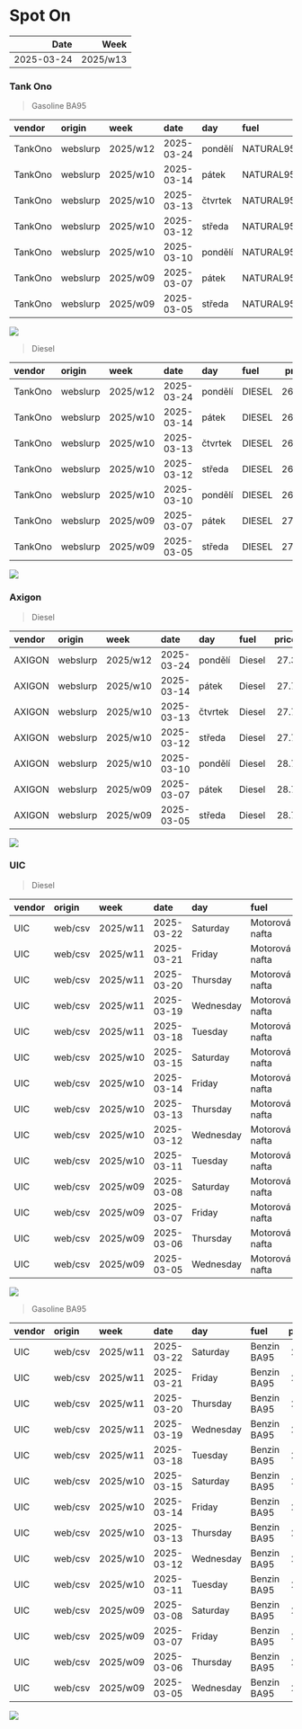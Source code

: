Spot On
================

|       Date |     Week |
|-----------:|---------:|
| 2025-03-24 | 2025/w13 |

### Tank Ono

> Gasoline BA95

| vendor  | origin   | week     | date       | day     | fuel      | price | PriceVAT |
|:--------|:---------|:---------|:-----------|:--------|:----------|------:|---------:|
| TankOno | webslurp | 2025/w12 | 2025-03-24 | pondělí | NATURAL95 | 26.86 |     32.5 |
| TankOno | webslurp | 2025/w10 | 2025-03-14 | pátek   | NATURAL95 | 26.86 |     32.5 |
| TankOno | webslurp | 2025/w10 | 2025-03-13 | čtvrtek | NATURAL95 | 27.19 |     32.9 |
| TankOno | webslurp | 2025/w10 | 2025-03-12 | středa  | NATURAL95 | 27.19 |     32.9 |
| TankOno | webslurp | 2025/w10 | 2025-03-10 | pondělí | NATURAL95 | 27.19 |     32.9 |
| TankOno | webslurp | 2025/w09 | 2025-03-07 | pátek   | NATURAL95 | 28.02 |     33.9 |
| TankOno | webslurp | 2025/w09 | 2025-03-05 | středa  | NATURAL95 | 28.02 |     33.9 |

<img src="SpotOn_files/figure-gfm/tono-ba95-1.png" style="display: block; margin: auto auto auto 0;" />

> Diesel

| vendor  | origin   | week     | date       | day     | fuel   | price | PriceVAT |
|:--------|:---------|:---------|:-----------|:--------|:-------|------:|---------:|
| TankOno | webslurp | 2025/w12 | 2025-03-24 | pondělí | DIESEL | 26.36 |     31.9 |
| TankOno | webslurp | 2025/w10 | 2025-03-14 | pátek   | DIESEL | 26.36 |     31.9 |
| TankOno | webslurp | 2025/w10 | 2025-03-13 | čtvrtek | DIESEL | 26.86 |     32.5 |
| TankOno | webslurp | 2025/w10 | 2025-03-12 | středa  | DIESEL | 26.86 |     32.5 |
| TankOno | webslurp | 2025/w10 | 2025-03-10 | pondělí | DIESEL | 26.86 |     32.5 |
| TankOno | webslurp | 2025/w09 | 2025-03-07 | pátek   | DIESEL | 27.19 |     32.9 |
| TankOno | webslurp | 2025/w09 | 2025-03-05 | středa  | DIESEL | 27.19 |     32.9 |

<img src="SpotOn_files/figure-gfm/tono-diesel-1.png" style="display: block; margin: auto auto auto 0;" />

### Axigon

> Diesel

| vendor | origin   | week     | date       | day     | fuel   | price | PriceVAT |
|:-------|:---------|:---------|:-----------|:--------|:-------|------:|---------:|
| AXIGON | webslurp | 2025/w12 | 2025-03-24 | pondělí | Diesel |  27.3 |     33.0 |
| AXIGON | webslurp | 2025/w10 | 2025-03-14 | pátek   | Diesel |  27.7 |     33.5 |
| AXIGON | webslurp | 2025/w10 | 2025-03-13 | čtvrtek | Diesel |  27.7 |     33.5 |
| AXIGON | webslurp | 2025/w10 | 2025-03-12 | středa  | Diesel |  27.7 |     33.5 |
| AXIGON | webslurp | 2025/w10 | 2025-03-10 | pondělí | Diesel |  28.7 |     34.7 |
| AXIGON | webslurp | 2025/w09 | 2025-03-07 | pátek   | Diesel |  28.7 |     34.7 |
| AXIGON | webslurp | 2025/w09 | 2025-03-05 | středa  | Diesel |  28.7 |     34.7 |

<img src="SpotOn_files/figure-gfm/axigon-diesel-1.png" style="display: block; margin: auto auto auto 0;" />

### UIC

> Diesel

| vendor | origin  | week     | date       | day       | fuel           | price | priceVAT |
|:-------|:--------|:---------|:-----------|:----------|:---------------|------:|---------:|
| UIC    | web/csv | 2025/w11 | 2025-03-22 | Saturday  | Motorová nafta |  25.9 |     31.3 |
| UIC    | web/csv | 2025/w11 | 2025-03-21 | Friday    | Motorová nafta |  25.9 |     31.3 |
| UIC    | web/csv | 2025/w11 | 2025-03-20 | Thursday  | Motorová nafta |  25.8 |     31.2 |
| UIC    | web/csv | 2025/w11 | 2025-03-19 | Wednesday | Motorová nafta |  25.7 |     31.1 |
| UIC    | web/csv | 2025/w11 | 2025-03-18 | Tuesday   | Motorová nafta |  25.7 |     31.1 |
| UIC    | web/csv | 2025/w10 | 2025-03-15 | Saturday  | Motorová nafta |  25.6 |     31.0 |
| UIC    | web/csv | 2025/w10 | 2025-03-14 | Friday    | Motorová nafta |  25.8 |     31.2 |
| UIC    | web/csv | 2025/w10 | 2025-03-13 | Thursday  | Motorová nafta |  25.9 |     31.3 |
| UIC    | web/csv | 2025/w10 | 2025-03-12 | Wednesday | Motorová nafta |  25.9 |     31.3 |
| UIC    | web/csv | 2025/w10 | 2025-03-11 | Tuesday   | Motorová nafta |  25.9 |     31.3 |
| UIC    | web/csv | 2025/w09 | 2025-03-08 | Saturday  | Motorová nafta |  26.2 |     31.7 |
| UIC    | web/csv | 2025/w09 | 2025-03-07 | Friday    | Motorová nafta |  26.1 |     31.6 |
| UIC    | web/csv | 2025/w09 | 2025-03-06 | Thursday  | Motorová nafta |  26.5 |     32.1 |
| UIC    | web/csv | 2025/w09 | 2025-03-05 | Wednesday | Motorová nafta |  26.9 |     32.5 |

<img src="SpotOn_files/figure-gfm/uic-diesel-1.png" style="display: block; margin: auto auto auto 0;" />

> Gasoline BA95

| vendor | origin  | week     | date       | day       | fuel        | price | priceVAT |
|:-------|:--------|:---------|:-----------|:----------|:------------|------:|---------:|
| UIC    | web/csv | 2025/w11 | 2025-03-22 | Saturday  | Benzin BA95 |  26.9 |     32.5 |
| UIC    | web/csv | 2025/w11 | 2025-03-21 | Friday    | Benzin BA95 |  26.8 |     32.4 |
| UIC    | web/csv | 2025/w11 | 2025-03-20 | Thursday  | Benzin BA95 |  26.8 |     32.4 |
| UIC    | web/csv | 2025/w11 | 2025-03-19 | Wednesday | Benzin BA95 |  26.7 |     32.3 |
| UIC    | web/csv | 2025/w11 | 2025-03-18 | Tuesday   | Benzin BA95 |  26.6 |     32.2 |
| UIC    | web/csv | 2025/w10 | 2025-03-15 | Saturday  | Benzin BA95 |  26.5 |     32.1 |
| UIC    | web/csv | 2025/w10 | 2025-03-14 | Friday    | Benzin BA95 |  26.5 |     32.1 |
| UIC    | web/csv | 2025/w10 | 2025-03-13 | Thursday  | Benzin BA95 |  26.4 |     31.9 |
| UIC    | web/csv | 2025/w10 | 2025-03-12 | Wednesday | Benzin BA95 |  26.3 |     31.8 |
| UIC    | web/csv | 2025/w10 | 2025-03-11 | Tuesday   | Benzin BA95 |  26.2 |     31.7 |
| UIC    | web/csv | 2025/w09 | 2025-03-08 | Saturday  | Benzin BA95 |  26.3 |     31.8 |
| UIC    | web/csv | 2025/w09 | 2025-03-07 | Friday    | Benzin BA95 |  26.5 |     32.1 |
| UIC    | web/csv | 2025/w09 | 2025-03-06 | Thursday  | Benzin BA95 |  26.9 |     32.5 |
| UIC    | web/csv | 2025/w09 | 2025-03-05 | Wednesday | Benzin BA95 |  27.4 |     33.2 |

<img src="SpotOn_files/figure-gfm/uic-ba95-1.png" style="display: block; margin: auto auto auto 0;" />
